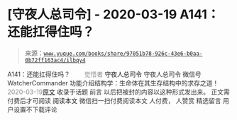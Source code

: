# [守夜人总司令] - 2020-03-19 A141：还能扛得住吗？

> 来源：[`www.yuque.com/books/share/97051b78-926c-43e6-b0aa-0b72ff163ac4/ilbqy4`](https://www.yuque.com/books/share/97051b78-926c-43e6-b0aa-0b72ff163ac4/ilbqy4)

<ne-p id="520f42f3293818f927861ebbd5b15da4_p_0" data-lake-id="520f42f3293818f927861ebbd5b15da4_p_0"><ne-text id="u70a07f29" style="color: rgb(51, 51, 51);">A141：还能扛得住吗？</ne-text></ne-p> <ne-p id="7a0032d22d7ee61ba4b2e24090d347e3" data-lake-id="7a0032d22d7ee61ba4b2e24090d347e3"><ne-text id="uaaaab9fc" ne-fontsize="12" style="color: rgb(255, 255, 255);">原创</ne-text><ne-text id="u19aabef1" style="color: rgb(140, 140, 140);">觉悟者</ne-text> <ne-text id="u3f5d8dce" ne-fontsize="14">守夜人总司令</ne-text></ne-p> <ne-p id="6fe8bbd806ade3a8964feb3d12f77fcf" data-lake-id="6fe8bbd806ade3a8964feb3d12f77fcf"><ne-text id="u843cd81b" ne-fontsize="14" ne-bold="true" style="color: rgb(51, 51, 51);">守夜人总司令</ne-text></ne-p> <ne-p id="e0edf6a23231b452edb77a2a233a37b1" data-lake-id="e0edf6a23231b452edb77a2a233a37b1"><ne-text id="u7f24ec93" ne-fontsize="14" style="color: rgb(51, 51, 51);">微信号</ne-text><ne-text id="ub8914e06" ne-fontsize="14" style="color: rgb(51, 51, 51);">WatcherCommander</ne-text></ne-p> <ne-p id="070a222a39de60ade6576cab8b0db53e" data-lake-id="070a222a39de60ade6576cab8b0db53e"><ne-text id="ud95a7b82" ne-fontsize="14" style="color: rgb(51, 51, 51);">功能介绍</ne-text><ne-text id="u7ca60b96" ne-fontsize="14" style="color: rgb(51, 51, 51);">结构学：生命体在其生存结构中的求存之道！</ne-text></ne-p> <ne-p id="3c03198750741a994a662d77365584ec" data-lake-id="3c03198750741a994a662d77365584ec"><ne-text id="uac149d65" style="color: rgb(140, 140, 140);">2020-03-19</ne-text>[<ne-text id="uee9a599a" ne-fontsize="14">原文</ne-text>](https://mp.weixin.qq.com/s?__biz=MzAxNDk1NjI2Mw==&mid=2247485046&idx=1&sn=d7a96fb55a2d572e99346b475818fe95&chksm=9b8a25feacfdace8ee0ac46509e45dc495a8d28b9f12f2acfe6d96d87cf87b8d8fb887b6e6fa&scene=27#wechat_redirect&cpage=251)</ne-p> <ne-p id="253b566df77e8b6247a24b68996546b3" data-lake-id="253b566df77e8b6247a24b68996546b3"><ne-text id="u40d3706c" style="color: rgb(51, 51, 51);">收录于话题</ne-text></ne-p> <ne-p id="cb7cf7a4343e119219dec0cf872b8e2e" data-lake-id="cb7cf7a4343e119219dec0cf872b8e2e"><ne-text id="u8af6ab57" style="color: rgb(51, 51, 51);">前言</ne-text></ne-p> <ne-p id="5b15814b510fc8c1fc4912177962258a" data-lake-id="5b15814b510fc8c1fc4912177962258a"><ne-text id="u3f89d31f" style="color: rgb(51, 51, 51);">以后把被封的内容以这种形式发出来。</ne-text></ne-p> <ne-p id="5142173beb6a909c03d00701c807ba5b" data-lake-id="5142173beb6a909c03d00701c807ba5b" ne-alignment="center"><ne-text id="u60423366" style="color: rgb(51, 51, 51);">正文需付费后才可阅读</ne-text></ne-p> <ne-p id="4a0a41fdb5a51eebdb7d9fca50f992f3" data-lake-id="4a0a41fdb5a51eebdb7d9fca50f992f3" ne-alignment="center"><ne-text id="u116221f1">阅读本文</ne-text></ne-p> <ne-p id="69d9dd79c51b9c0fa44eda3179c7958e" data-lake-id="69d9dd79c51b9c0fa44eda3179c7958e" ne-alignment="center"><ne-text id="u84070204" style="color: rgb(51, 51, 51);">微信扫一扫付费阅读本文</ne-text></ne-p> <ne-p id="fa5d737296650587160838f01180a8e8" data-lake-id="fa5d737296650587160838f01180a8e8" ne-alignment="center"><ne-text id="uab0ab927" style="color: rgb(51, 51, 51);">人付费</ne-text><ne-text id="ua36ddf36" ne-fontsize="13" style="color: rgb(51, 51, 51);">， 人赞赏</ne-text></ne-p> <ne-h3 id="vdQFb" data-lake-id="vdQFb"><ne-heading-ext><ne-heading-anchor></ne-heading-anchor><ne-heading-fold></ne-heading-fold></ne-heading-ext><ne-heading-content><ne-text id="u1a92a045" ne-fontsize="16" style="color: rgb(51, 51, 51);">精选留言</ne-text></ne-heading-content></ne-h3> <ne-p id="67698f07eaafa6fb2f5b90efe7d23c78" data-lake-id="67698f07eaafa6fb2f5b90efe7d23c78"><ne-text id="u2d9731f8" style="color: rgb(51, 51, 51);">用户设置不下载评论</ne-text></ne-p>